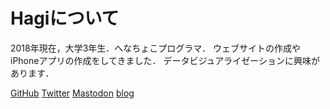 # Hagiについて

2018年現在，大学3年生．へなちょこプログラマ．
ウェブサイトの作成やiPhoneアプリの作成をしてきました．
データビジュアライゼーションに興味があります．


[GitHub](https://github.com/iPolyomino)
[Twitter](https://twitter.com/iPolyomino)
[Mastodon](https://mstdn.jp/@iPolyomino)
[blog](https://polyomino.hatenablog.jp/)
